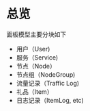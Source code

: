 # 总览

面板模型主要分块如下

- 用户（User)
- 服务（Service)
- 节点（Node）
- 节点组（NodeGroup)
- 流量记录（Traffic Log)
- 礼品（Item）
- 日志记录（ItemLog, etc)
